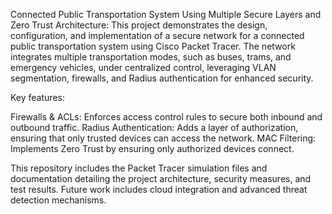 Connected Public Transportation System Using Multiple Secure Layers and Zero Trust Architecture:
This project demonstrates the design, configuration, and implementation of a secure network for a connected public transportation system using Cisco Packet Tracer. The network integrates multiple transportation modes, such as buses, trams, and emergency vehicles, under centralized control, leveraging VLAN segmentation, firewalls, and Radius authentication for enhanced security.

Key features:

Firewalls & ACLs: Enforces access control rules to secure both inbound and outbound traffic.
Radius Authentication: Adds a layer of authorization, ensuring that only trusted devices can access the network.
MAC Filtering: Implements Zero Trust by ensuring only authorized devices connect.

This repository includes the Packet Tracer simulation files and documentation detailing the project architecture, security measures, and test results. Future work includes cloud integration and advanced threat detection mechanisms.
